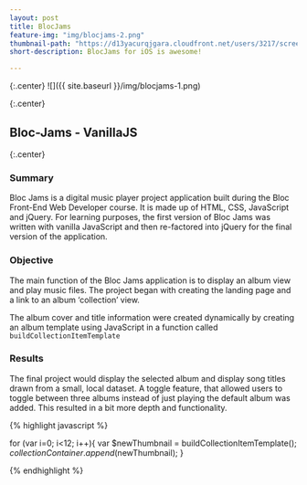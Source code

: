 ```yaml
---
layout: post
title: BlocJams
feature-img: "img/blocjams-2.png"
thumbnail-path: "https://d13yacurqjgara.cloudfront.net/users/3217/screenshots/2030966/blocjams_1x.png"
short-description: BlocJams for iOS is awesome!

---
```

{:.center}
![]({{ site.baseurl }}/img/blocjams-1.png)

{:.center}
##  Bloc-Jams - VanillaJS

{:.center}
### Summary

Bloc Jams is a digital music player project application built during the Bloc Front-End Web Developer course. It is made up of HTML, CSS, JavaScript and jQuery. For learning purposes, the first version of Bloc Jams was written with vanilla JavaScript and then re-factored into jQuery for the final version of the application.


### Objective

The main function of the Bloc Jams application is to display an album view and play music files. The project began with creating the landing page and a link to an album ‘collection’ view.

The album cover and title information were created dynamically by creating an album template using JavaScript in a function called `buildCollectionItemTemplate`

### Results

The final project would display the selected album and display song titles drawn from a small, local dataset. A toggle feature, that allowed users to toggle between three albums instead of just playing the default album was added. This resulted in a bit more depth and functionality.


{% highlight javascript %}

for (var i=0; i<12; i++){
var $newThumbnail = buildCollectionItemTemplate();
$collectionContainer.append($newThumbnail);
}

{% endhighlight %}
